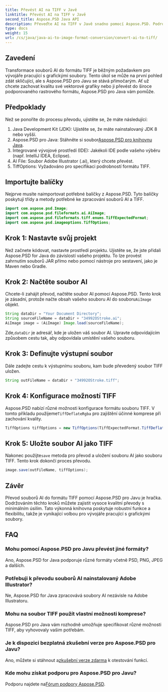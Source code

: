 ```yaml
---
title: Převést AI na TIFF v Javě
linktitle: Převést AI na TIFF v Javě
second_title: Aspose.PSD Java API
description: Převeďte AI na TIFF v Javě snadno pomocí Aspose.PSD. Podrobný průvodce pro vývojáře. Stahování, nastavení a úryvky kódu jsou součástí.
type: docs
weight: 15
url: /cs/java/java-ai-to-image-format-conversion/convert-ai-to-tiff/
---
```

## Zavedení
Transformace souborů AI do formátu TIFF je běžným požadavkem pro vývojáře pracující s grafickými soubory. Tento úkol se může na první pohled zdát skličující, ale s Aspose.PSD pro Javu se stává přímočarým. Ať už chcete zachovat kvalitu své vektorové grafiky nebo ji převést do široce podporovaného rastrového formátu, Aspose.PSD pro Java vám pomůže.
## Předpoklady
Než se ponoříte do procesu převodu, ujistěte se, že máte následující:
1. Java Development Kit (JDK): Ujistěte se, že máte nainstalovaný JDK 8 nebo vyšší.
2. Aspose.PSD pro Java: Stáhněte si soubor[Aspose.PSD pro knihovnu Java](https://releases.aspose.com/psd/java/).
3. Integrované vývojové prostředí (IDE): Jakékoli IDE podle vašeho výběru (např. IntelliJ IDEA, Eclipse).
4. AI File: Soubor Adobe Illustrator (.ai), který chcete převést.
5. TiffOptions: Vyžadováno pro specifikaci podrobností formátu TIFF.
## Importujte balíčky
Nejprve musíte naimportovat potřebné balíčky z Aspose.PSD. Tyto balíčky poskytují třídy a metody potřebné ke zpracování souborů AI a TIFF.
```java
import com.aspose.psd.Image;
import com.aspose.psd.fileformats.ai.AiImage;
import com.aspose.psd.fileformats.tiff.enums.TiffExpectedFormat;
import com.aspose.psd.imageoptions.TiffOptions;
```
## Krok 1: Nastavte svůj projekt
Než začnete kódovat, nastavte prostředí projektu. Ujistěte se, že jste přidali Aspose.PSD for Java do závislostí vašeho projektu. To lze provést zahrnutím souborů JAR přímo nebo pomocí nástroje pro sestavení, jako je Maven nebo Gradle.
## Krok 2: Načtěte soubor AI
 Chcete-li zahájit převod, načtěte soubor AI pomocí Aspose.PSD. Tento krok je zásadní, protože načte obsah vašeho souboru AI do souboru`AiImage` objekt.
```java
String dataDir = "Your Document Directory";
String sourceFileName = dataDir + "34992OStroke.ai";
AiImage image = (AiImage) Image.load(sourceFileName);
```
 Zde,`dataDir` je adresář, kde je uložen váš soubor AI. Upravte odpovídajícím způsobem cestu tak, aby odpovídala umístění vašeho souboru.
## Krok 3: Definujte výstupní soubor
Dále zadejte cestu k výstupnímu souboru, kam bude převedený soubor TIFF uložen.
```java
String outFileName = dataDir + "34992OStroke.tiff";
```
## Krok 4: Konfigurace možností TIFF
 Aspose.PSD nabízí různé možnosti konfigurace formátu souboru TIFF. V tomto příkladu použijeme`TiffDeflateRgba` pro zajištění účinné komprese při zachování kvality.
```java
TiffOptions tiffOptions = new TiffOptions(TiffExpectedFormat.TiffDeflateRgba);
```
## Krok 5: Uložte soubor AI jako TIFF
 Nakonec použijte`save` metoda pro převod a uložení souboru AI jako souboru TIFF. Tento krok dokončí proces převodu.
```java
image.save(outFileName, tiffOptions);
```

## Závěr
Převod souborů AI do formátu TIFF pomocí Aspose.PSD pro Javu je hračka. Dodržováním těchto kroků můžete zajistit vysoce kvalitní převody s minimálním úsilím. Tato výkonná knihovna poskytuje robustní funkce a flexibilitu, takže je vynikající volbou pro vývojáře pracující s grafickými soubory.
## FAQ
### Mohu pomocí Aspose.PSD pro Javu převést jiné formáty?
Ano, Aspose.PSD for Java podporuje různé formáty včetně PSD, PNG, JPEG a dalších.
### Potřebuji k převodu souborů AI nainstalovaný Adobe Illustrator?
Ne, Aspose.PSD for Java zpracovává soubory AI nezávisle na Adobe Illustratoru.
### Mohu na soubor TIFF použít vlastní možnosti komprese?
Aspose.PSD pro Java vám rozhodně umožňuje specifikovat různé možnosti TIFF, aby vyhovovaly vašim potřebám.
### Je k dispozici bezplatná zkušební verze pro Aspose.PSD pro Javu?
 Ano, můžete si stáhnout a[zkušební verze zdarma](https://releases.aspose.com/) k otestování funkcí.
### Kde mohu získat podporu pro Aspose.PSD pro Javu?
 Podporu najdete na[Fórum podpory Aspose.PSD](https://forum.aspose.com/c/psd/34).